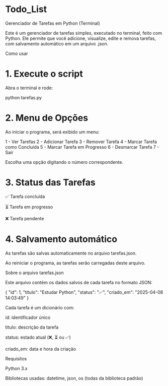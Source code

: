 # Todo_List

Gerenciador de Tarefas em Python (Terminal)

Este é um gerenciador de tarefas simples, executado no terminal, feito com Python. Ele permite que você adicione, visualize, edite e remova tarefas, com salvamento automático em um arquivo .json.

Como usar

# 1. Execute o script

Abra o terminal e rode:

python tarefas.py

# 2. Menu de Opções

Ao iniciar o programa, será exibido um menu:

1 - Ver Tarefas
2 - Adicionar Tarefa
3 - Remover Tarefa
4 - Marcar Tarefa como Concluída
5 - Marcar Tarefa em Progresso
6 - Desmarcar Tarefa
7 - Sair

Escolha uma opção digitando o número correspondente.

# 3. Status das Tarefas

✅ Tarefa concluída

⏳ Tarefa em progresso

❌ Tarefa pendente

# 4. Salvamento automático

As tarefas são salvas automaticamente no arquivo tarefas.json.

Ao reiniciar o programa, as tarefas serão carregadas deste arquivo.

Sobre o arquivo tarefas.json

Este arquivo contém os dados salvos de cada tarefa no formato JSON:

{
  "id": 1,
  "titulo": "Estudar Python",
  "status": "✅",
  "criado_em": "2025-04-08 14:03:49"
}

Cada tarefa é um dicionário com:

id: identificador único

titulo: descrição da tarefa

status: estado atual (❌, ⏳ ou ✅)

criado_em: data e hora da criação

Requisitos

Python 3.x

Bibliotecas usadas: datetime, json, os (todas da biblioteca padrão)
